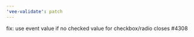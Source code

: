 ```yaml
---
'vee-validate': patch
---
```


fix: use event value if no checked value for checkbox/radio closes #4308
